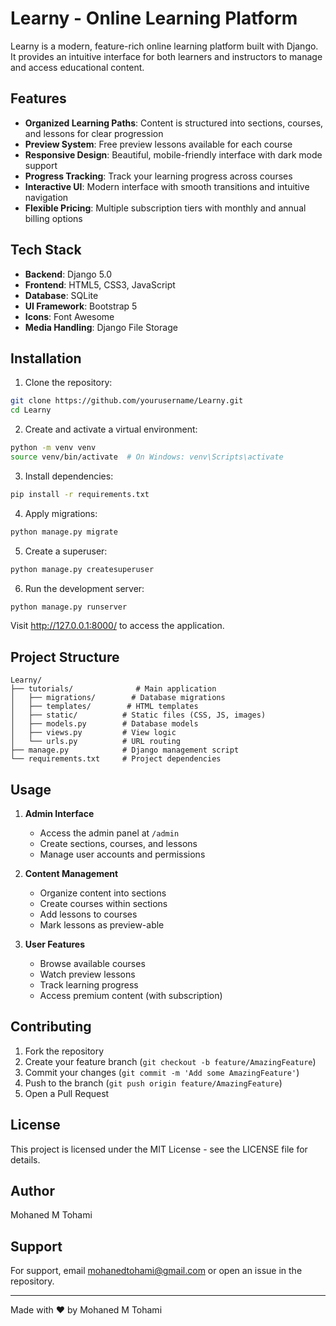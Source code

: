 # Learny - Online Learning Platform

Learny is a modern, feature-rich online learning platform built with Django. It provides an intuitive interface for both learners and instructors to manage and access educational content.

## Features

- **Organized Learning Paths**: Content is structured into sections, courses, and lessons for clear progression
- **Preview System**: Free preview lessons available for each course
- **Responsive Design**: Beautiful, mobile-friendly interface with dark mode support
- **Progress Tracking**: Track your learning progress across courses
- **Interactive UI**: Modern interface with smooth transitions and intuitive navigation
- **Flexible Pricing**: Multiple subscription tiers with monthly and annual billing options

## Tech Stack

- **Backend**: Django 5.0
- **Frontend**: HTML5, CSS3, JavaScript
- **Database**: SQLite
- **UI Framework**: Bootstrap 5
- **Icons**: Font Awesome
- **Media Handling**: Django File Storage

## Installation

1. Clone the repository:
```bash
git clone https://github.com/yourusername/Learny.git
cd Learny
```

2. Create and activate a virtual environment:
```bash
python -m venv venv
source venv/bin/activate  # On Windows: venv\Scripts\activate
```

3. Install dependencies:
```bash
pip install -r requirements.txt
```

4. Apply migrations:
```bash
python manage.py migrate
```

5. Create a superuser:
```bash
python manage.py createsuperuser
```

6. Run the development server:
```bash
python manage.py runserver
```

Visit http://127.0.0.1:8000/ to access the application.

## Project Structure

```
Learny/
├── tutorials/              # Main application
│   ├── migrations/        # Database migrations
│   ├── templates/        # HTML templates
│   ├── static/          # Static files (CSS, JS, images)
│   ├── models.py        # Database models
│   ├── views.py         # View logic
│   └── urls.py          # URL routing
├── manage.py            # Django management script
└── requirements.txt     # Project dependencies
```

## Usage

1. **Admin Interface**
   - Access the admin panel at `/admin`
   - Create sections, courses, and lessons
   - Manage user accounts and permissions

2. **Content Management**
   - Organize content into sections
   - Create courses within sections
   - Add lessons to courses
   - Mark lessons as preview-able

3. **User Features**
   - Browse available courses
   - Watch preview lessons
   - Track learning progress
   - Access premium content (with subscription)

## Contributing

1. Fork the repository
2. Create your feature branch (`git checkout -b feature/AmazingFeature`)
3. Commit your changes (`git commit -m 'Add some AmazingFeature'`)
4. Push to the branch (`git push origin feature/AmazingFeature`)
5. Open a Pull Request

## License

This project is licensed under the MIT License - see the LICENSE file for details.

## Author

Mohaned M Tohami

## Support

For support, email mohanedtohami@gmail.com or open an issue in the repository.

---

Made with ❤️ by Mohaned M Tohami
